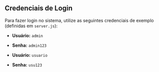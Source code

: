 ## Credenciais de Login 

Para fazer login no sistema, utilize as seguintes credenciais de exemplo (definidas em `server.js`):
* **Usuário:** `admin`
* **Senha:** `admin123`

* **Usuário:** `usuario`
* **Senha:** `usu123`
